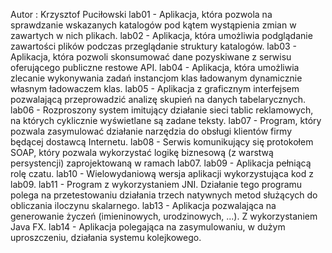 Autor : Krzysztof Puciłowski
lab01 - Aplikacja, która pozwola na sprawdzanie wskazanych katalogów pod kątem wystąpienia zmian w zawartych w nich plikach. 
lab02 - Aplikacja, która umożliwia podglądanie zawartości plików podczas przeglądanie struktury katalogów.
lab03 - Aplikacja, która pozwoli skonsumować dane pozyskiwane z serwisu oferującego publiczne restowe API.
lab04 - Aplikacja, która umożliwia zlecanie wykonywania zadań instancjom klas ładowanym dynamicznie własnym ładowaczem klas.
lab05 - Aplikacja z graficznym interfejsem pozwalającą przeprowadzić analizę skupień na danych tabelarycznych.
lab06 - Rozproszony system imitujący działanie sieci tablic reklamowych, na których cyklicznie wyświetlane są zadane teksty.
lab07 - Program, który pozwala zasymulować działanie narzędzia do obsługi klientów firmy będącej dostawcą Internetu.
lab08 - Serwis komunikujący się protokołem SOAP, który pozwala wykorzystać logikę biznesową (z warstwą persystencji) zaprojektowaną w ramach lab07.
lab09 - Aplikacja pełniącą rolę czatu.
lab10 - Wielowydaniową wersja aplikacji wykorzystująca kod z lab09.
lab11 - Program z wykorzystaniem JNI. Działanie tego programu polega na przetestowaniu działania trzech natywnych metod służących do obliczania iloczynu skalarnego.
lab13 - Aplikacja pozwalająca na generowanie życzeń (imieninowych, urodzinowych, ...). Z wykorzystaniem Java FX. 
lab14 - Aplikacja polegająca na zasymulowaniu, w dużym uproszczeniu, działania systemu kolejkowego.

